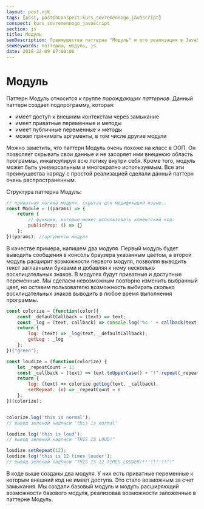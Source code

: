 ```yaml
---
layout: post.njk
tags: [post, postInConspect:kurs_sovremennogo_javascript]
conspect: kurs_sovremennogo_javascript
section: js
title: Модуль
seoDescription: Преимущества паттерна "Модуль" и его реализация в JavaScript.
seoKeywords: паттерны, модуль, js
date: 2018-22-09 07:00:00
---
```

# Модуль

Паттерн Модуль относится к группе *порождающих паттернов*. Данный паттерн создает подпрограмму, которая:

+ имеет доступ к внешним контекстам через замыкание
+ имеет приватные переменные и методы
+ имеет публичные переменные и методы
+ может принимать аргументы, в том числе другие модули

Можно заметить, что паттерн Модуль очень похоже на класс в ООП. Он позволяет скрывать свои данные и не засоряет ими внешнюю область программы, инкапсулируя всю логику внутри себя. Кроме того, модуль может быть универсальным и многократно используемым. Все эти преимущества наряду с простой реализацией сделали данный паттерн очень распространенным.

Структура паттерна Модуль:

```js
// приватная логика модуля, скрытая для модификации извне..
const Module = ((params) => {
    return {
        // функции, которые может использовать клиентский код:
        publicProp: () => {}
    };
})(params); //аргументы модуля
```

В качестве примера, напишем два модуля. Первый модуль будет выводить сообщения в консоль браузера указанным цветом, а второй модуль расширит возможности первого модуля, позволяя выводить текст заглавными буквами и добавляя к нему несколько восклицательных знаков. В модулях будут приватные и доступные переменные. Мы сделаем невозможным повторно изменить выбранный цвет, но оставим пользователю возможность выбирать сколько восклицательных знаков выводить в любое время выполнения программы.

```js
const colorize = (function(color){
    const _defaultCallback = (text) => text;
    const _log = (text, callback) => console.log('%c ' + callback(text), 'color: ' + color);
    return {
        log: (text) => _log(text, _defaultCallback),
        getLog : _log
    };
})("green");

const loudize = (function(colorize) {
    let _repeatCount = 1;
    const _callback = (text) => text.toUpperCase() + "!".repeat(_repeatCount);
    return {
        log: (text) => colorize.getLog(text, _callback),
        setRepeat: (n) => _repeatCount = n
    };
})(colorize);


colorize.log('this is normal'); 
// вывод зеленой надписи "this is normal"

loudize.log('this is loud');
// вывод зеленой надписи "THIS IS LOUD!"

loudize.setRepeat(12);
loudize.log('this is 12 times louder');
// вывод зеленой надписи "THIS IS 12 TIMES LOUDER!!!!!!!!!!!!"
```

В коде выше созданы два модуля. У них есть приватные переменные к которым внешний код не имеет доступа. Это стало возможным за счет замыкания. Мы создали базовый модуль и модуль расширяющий возможности базового модуля, реализовав возможности заложенные в паттерне Модуль.